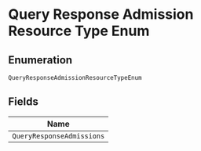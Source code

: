 
# Query Response Admission Resource Type Enum

## Enumeration

`QueryResponseAdmissionResourceTypeEnum`

## Fields

| Name |
|  --- |
| `QueryResponseAdmissions` |

